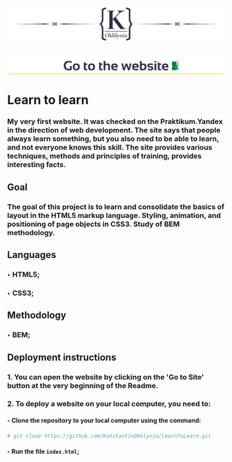     ![Header](https://github.com/KonstantinOkhlynin/KonstantinOkhlynin/blob/main/assets/Logo.svg)
    [![Header](https://github.com/KonstantinOkhlynin/KonstantinOkhlynin/blob/main/assets/GoToTheWebsiteEng.svg)](https://konstantinokhlynin.github.io/LearnToLearn)
# Learn to learn
### My very first website. It was checked on the Praktikum.Yandex in the direction of web development. The site says that people always learn something, but you also need to be able to learn, and not everyone knows this skill. The site provides various techniques, methods and principles of training, provides interesting facts.
## Goal
### The goal of this project is to learn and consolidate the basics of layout in the HTML5 markup language. Styling, animation, and positioning of page objects in CSS3. Study of BEM methodology.
## Languages
### ‣ HTML5;
### ‣ CSS3;
## Methodology
### ‣ BEM;
## Deployment instructions
### 1. You can open the website by clicking on the 'Go to Site' button at the very beginning of the Readme.
### 2. To deploy a website on your local computer, you need to:
#### ‣ Clone the repository to your local computer using the command:
```bash
# git clone https://github.com/KonstantinOkhlynin/LearnToLearn.git
```
#### ‣ Run the file `index.html`;